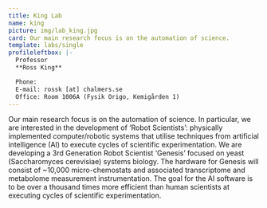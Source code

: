 ```yaml
---
title: King Lab
name: king
picture: img/lab_king.jpg
card: Our main research focus is on the automation of science.
template: labs/single
profileleftbox: |-
  Professor  
  **Ross King**

  Phone:   
  E-mail: rossk [at] chalmers.se  
  Office: Room 1006A (Fysik Origo, Kemigården 1)
---
```

Our main research focus is on the automation of science. In particular, we are interested in the development of ‘Robot Scientists’: physically implemented computer/robotic systems that utilise techniques from artificial intelligence (AI) to execute cycles of scientific experimentation. We are developing a 3rd Generation Robot Scientist ‘Genesis’ focused on yeast (Saccharomyces cerevisiae) systems biology. The hardware for Genesis will consist of ~10,000 micro-chemostats and associated transcriptome and metabolome measurement instrumentation. The goal for the AI software is to be over a thousand times more efficient than human scientists at executing cycles of scientific experimentation.